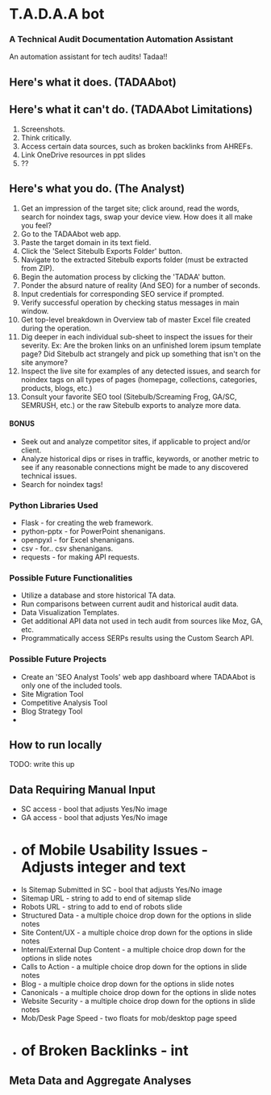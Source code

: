 # T.A.D.A.A bot

 ### A Technical Audit Documentation Automation Assistant
 
An automation assistant for tech audits! Tadaa!!

## Here's what it does. (TADAAbot)


## Here's what it can't do. (TADAAbot Limitations)
1. Screenshots.
2. Think critically.
3. Access certain data sources, such as broken backlinks from AHREFs.
4. Link OneDrive resources in ppt slides
5. ??


## Here's what you do. (The Analyst)
1. Get an impression of the target site; click around, read the words, search for noindex tags, swap your device view. How does it all make you feel?
2. Go to the TADAAbot web app.
3. Paste the target domain in its text field.
4. Click the 'Select Sitebulb Exports Folder' button.
5. Navigate to the extracted Sitebulb exports folder (must be extracted from ZIP).
6. Begin the automation process by clicking the 'TADAA' button.
7. Ponder the absurd nature of reality (And SEO) for a number of seconds.
8. Input credentials for corresponding SEO service if prompted.
9. Verify successful operation by checking status messages in main window.
10. Get top-level breakdown in Overview tab of master Excel file created during the operation.
11. Dig deeper in each individual sub-sheet to inspect the issues for their severity. Ex: Are the broken links on an unfinished lorem ipsum template page? Did Sitebulb act strangely and pick up something that isn't on the site anymore?
12. Inspect the live site for examples of any detected issues, and search for noindex tags on all types of pages (homepage, collections, categories, products, blogs, etc.)
13. Consult your favorite SEO tool (Sitebulb/Screaming Frog, GA/SC, SEMRUSH, etc.) or the raw Sitebulb exports to analyze more data.


#### BONUS
- Seek out and analyze competitor sites, if applicable to project and/or client.
- Analyze historical dips or rises in traffic, keywords, or another metric to see if any reasonable connections might be made to any discovered technical issues.
- Search for noindex tags!


### Python Libraries Used
- Flask - for creating the web framework.
- python-pptx - for PowerPoint shenanigans.
- openpyxl - for Excel shenanigans.
- csv - for.. csv shenanigans.
- requests - for making API requests.

### Possible Future Functionalities
- Utilize a database and store historical TA data. 
- Run comparisons between current audit and historical audit data.
- Data Visualization Templates.
- Get additional API data not used in tech audit from sources like Moz, GA, etc.
- Programmatically access SERPs results using the Custom Search API.

### Possible Future Projects
- Create an 'SEO Analyst Tools' web app dashboard where TADAAbot is only one of the included tools.
- Site Migration Tool
- Competitive Analysis Tool
- Blog Strategy Tool
- 

## How to run locally

TODO: write this up

## Data Requiring Manual Input
* SC access - bool that adjusts Yes/No image
* GA access - bool that adjusts Yes/No image
* # of Mobile Usability Issues - Adjusts integer and text
* Is Sitemap Submitted in SC - bool that adjusts Yes/No image
* Sitemap URL - string to add to end of sitemap slide
* Robots URL - string to add to end of robots slide
* Structured Data - a multiple choice drop down for the options in slide notes
* Site Content/UX - a multiple choice drop down for the options in slide notes
* Internal/External Dup Content - a multiple choice drop down for the options in slide notes
* Calls to Action - a multiple choice drop down for the options in slide notes
* Blog - a multiple choice drop down for the options in slide notes
* Canonicals - a multiple choice drop down for the options in slide notes
* Website Security - a multiple choice drop down for the options in slide notes
* Mob/Desk Page Speed - two floats for mob/desktop page speed
* # of Broken Backlinks - int 

## Meta Data and Aggregate Analyses